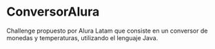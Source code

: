 # ConversorAlura
Challenge propuesto por Alura Latam que consiste en un conversor de monedas y temperaturas, utilizando el lenguaje Java.
